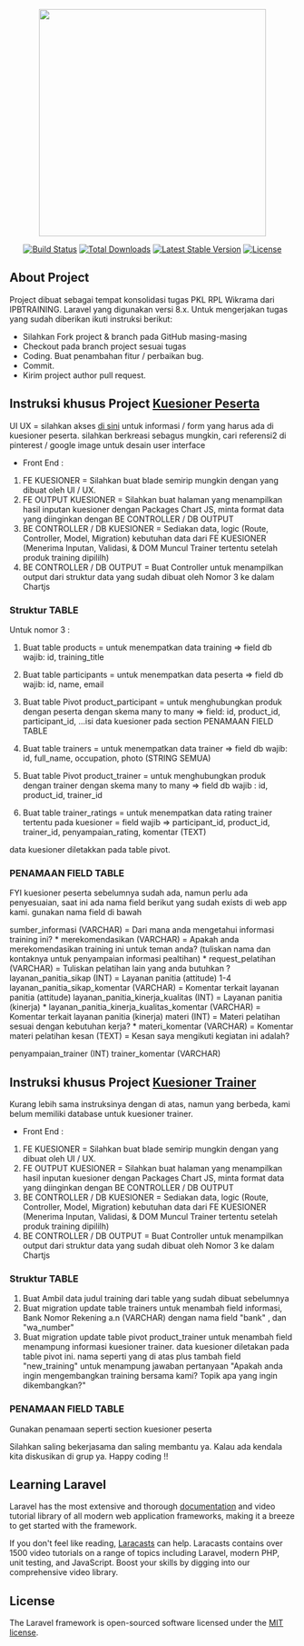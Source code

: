 <p align="center"><a href="https://laravel.com" target="_blank"><img src="https://raw.githubusercontent.com/laravel/art/master/logo-lockup/5%20SVG/2%20CMYK/1%20Full%20Color/laravel-logolockup-cmyk-red.svg" width="400"></a></p>

<p align="center">
<a href="https://travis-ci.org/laravel/framework"><img src="https://travis-ci.org/laravel/framework.svg" alt="Build Status"></a>
<a href="https://packagist.org/packages/laravel/framework"><img src="https://poser.pugx.org/laravel/framework/d/total.svg" alt="Total Downloads"></a>
<a href="https://packagist.org/packages/laravel/framework"><img src="https://poser.pugx.org/laravel/framework/v/stable.svg" alt="Latest Stable Version"></a>
<a href="https://packagist.org/packages/laravel/framework"><img src="https://poser.pugx.org/laravel/framework/license.svg" alt="License"></a>
</p>

## About Project

Project dibuat sebagai tempat konsolidasi tugas PKL RPL Wikrama dari IPBTRAINING. Laravel yang digunakan versi 8.x. Untuk mengerjakan tugas yang sudah diberikan ikuti instruksi berikut:

- Silahkan Fork project & branch pada GitHub masing-masing
- Checkout pada branch project sesuai tugas
- Coding. Buat penambahan fitur / perbaikan bug.
- Commit.
- Kirim project author pull request.


## Instruksi khusus Project [Kuesioner Peserta](https://ipbtraining.com/kuesioner)
UI UX = silahkan akses [di sini](https://docs.google.com/forms/d/e/1FAIpQLSf5dFOPbi-Hc8Z8LeO2rDvyxZ9WmhpuG6ma6bs3ndLmf7W0JA/viewform) untuk informasi / form yang harus ada di kuesioner peserta. silahkan berkreasi sebagus mungkin, cari referensi2 di pinterest / google image untuk desain user interface

- Front End :
1. FE KUESIONER = Silahkan buat blade semirip mungkin dengan yang dibuat oleh UI / UX.
2. FE OUTPUT KUESIONER = Silahkan buat halaman yang menampilkan hasil inputan kuesioner dengan Packages Chart JS, minta format data yang diinginkan dengan BE CONTROLLER / DB OUTPUT
3. BE CONTROLLER / DB KUESIONER = Sediakan data, logic (Route, Controller, Model, Migration) kebutuhan data dari FE KUESIONER (Menerima Inputan, Validasi, & DOM Muncul Trainer tertentu setelah produk training dipililh)
4. BE CONTROLLER / DB OUTPUT = Buat Controller untuk menampilkan output dari struktur data yang sudah dibuat oleh Nomor 3 ke dalam Chartjs

### Struktur TABLE

Untuk nomor 3 :
1. Buat table products = untuk menempatkan data training => field db wajib: id, training_title
2. Buat table participants = untuk menempatkan data peserta => field db wajib: id, name, email
3. Buat table Pivot product_participant = untuk menghubungkan produk dengan peserta dengan skema many to many => field: id, product_id, participant_id, ...isi data kuesioner pada section PENAMAAN FIELD TABLE

4. Buat table trainers = untuk menempatkan data trainer => field db wajib: id, full_name, occupation, photo (STRING SEMUA)
5. Buat table Pivot product_trainer = untuk menghubungkan produk dengan trainer dengan skema many to many => field db wajib : id, product_id, trainer_id

6. Buat table trainer_ratings = untuk menempatkan data rating trainer tertentu pada kuesioner = field wajib => participant_id, product_id, trainer_id, penyampaian_rating, komentar (TEXT)

data kuesioner diletakkan pada table pivot.

### PENAMAAN FIELD TABLE
FYI kuesioner peserta sebelumnya sudah ada, namun perlu ada penyesuaian, saat ini ada nama field berikut yang sudah exists di web app kami.
gunakan nama field di bawah

sumber_informasi (VARCHAR) = Dari mana anda mengetahui informasi training ini? *
merekomendasikan (VARCHAR) = Apakah anda merekomendasikan training ini untuk teman anda? (tuliskan nama dan kontaknya untuk penyampaian informasi pealtihan) *
request_pelatihan (VARCHAR) = Tuliskan pelatihan lain yang anda butuhkan ?
layanan_panitia_sikap (INT) = Layanan panitia (attitude) 1-4
layanan_panitia_sikap_komentar (VARCHAR) = Komentar terkait layanan panitia (attitude)
layanan_panitia_kinerja_kualitas (INT) = Layanan panitia (kinerja) *
layanan_panitia_kinerja_kualitas_komentar (VARCHAR) = Komentar terkait layanan panitia (kinerja)
materi (INT) = Materi pelatihan sesuai dengan kebutuhan kerja? *
materi_komentar (VARCHAR) = Komentar materi pelatihan
kesan (TEXT) = Kesan saya mengikuti kegiatan ini adalah?

penyampaian_trainer (INT)
trainer_komentar (VARCHAR)

## Instruksi khusus Project [Kuesioner Trainer](https://docs.google.com/forms/d/e/1FAIpQLSeKx5T0iJM4Xar09RV9mxj8d71iPfvbWulUvfXYHa4V9tupog/viewform?c=0&w=1)
Kurang lebih sama instruksinya dengan di atas, namun yang berbeda, kami belum memiliki database untuk kuesioner trainer.

- Front End :
1. FE KUESIONER = Silahkan buat blade semirip mungkin dengan yang dibuat oleh UI / UX.
2. FE OUTPUT KUESIONER = Silahkan buat halaman yang menampilkan hasil inputan kuesioner dengan Packages Chart JS, minta format data yang diinginkan dengan BE CONTROLLER / DB OUTPUT
3. BE CONTROLLER / DB KUESIONER = Sediakan data, logic (Route, Controller, Model, Migration) kebutuhan data dari FE KUESIONER (Menerima Inputan, Validasi, & DOM Muncul Trainer tertentu setelah produk training dipililh)
4. BE CONTROLLER / DB OUTPUT = Buat Controller untuk menampilkan output dari struktur data yang sudah dibuat oleh Nomor 3 ke dalam Chartjs

### Struktur TABLE
1. Buat Ambil data judul training dari table yang sudah dibuat sebelumnya
2. Buat migration update table trainers untuk menambah field informasi, Bank Nomor Rekening a.n (VARCHAR) dengan nama field "bank" , dan "wa_number"
3. Buat migration update table pivot product_trainer untuk menambah field menampung informasi kuesioner trainer. data kuesioner diletakan pada table pivot ini. nama seperti yang di atas plus tambah field "new_training" untuk menampung jawaban pertanyaan "Apakah anda ingin mengembangkan training bersama kami? Topik apa yang ingin dikembangkan?"

### PENAMAAN FIELD TABLE
Gunakan penamaan seperti section kuesioner peserta

Silahkan saling bekerjasama dan saling membantu ya. Kalau ada kendala kita diskusikan di grup ya. Happy coding !!

## Learning Laravel

Laravel has the most extensive and thorough [documentation](https://laravel.com/docs) and video tutorial library of all modern web application frameworks, making it a breeze to get started with the framework.

If you don't feel like reading, [Laracasts](https://laracasts.com) can help. Laracasts contains over 1500 video tutorials on a range of topics including Laravel, modern PHP, unit testing, and JavaScript. Boost your skills by digging into our comprehensive video library.


## License

The Laravel framework is open-sourced software licensed under the [MIT license](https://opensource.org/licenses/MIT).
